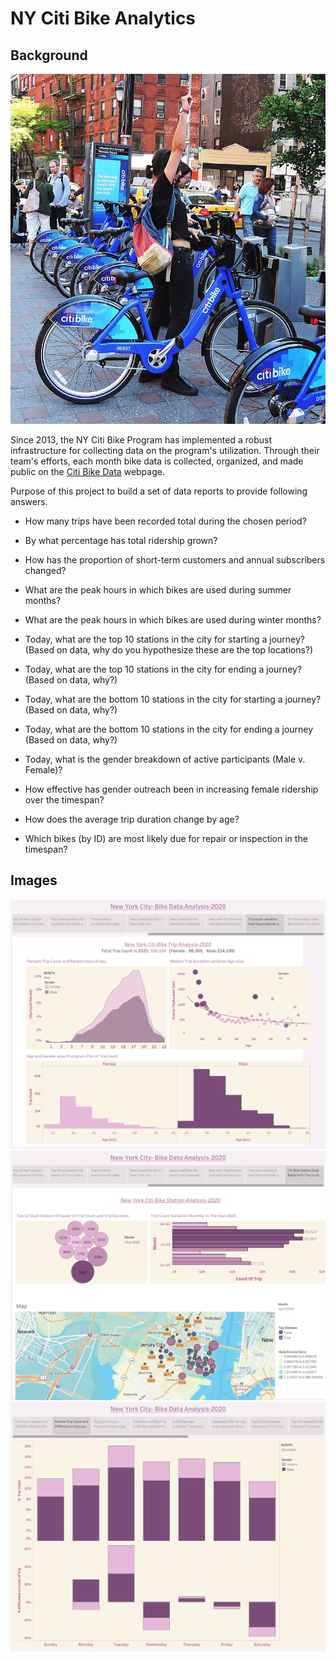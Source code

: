 # NY Citi Bike Analytics

## Background

![Citi-Bikes](Images/citi-bike-station-bikes.jpg)

Since 2013, the NY Citi Bike Program has implemented a robust infrastructure for collecting data on the program's utilization. Through their team's efforts, each month bike data is collected, organized, and made public on the [Citi Bike Data](https://www.citibikenyc.com/system-data) webpage.

Purpose of this project to build a set of data reports to provide following answers.

* How many trips have been recorded total during the chosen period?

* By what percentage has total ridership grown?

* How has the proportion of short-term customers and annual subscribers changed?

* What are the peak hours in which bikes are used during summer months?

* What are the peak hours in which bikes are used during winter months?

* Today, what are the top 10 stations in the city for starting a journey? (Based on data, why do you hypothesize these are the top locations?)

* Today, what are the top 10 stations in the city for ending a journey? (Based on data, why?)

* Today, what are the bottom 10 stations in the city for starting a journey? (Based on data, why?)

* Today, what are the bottom 10 stations in the city for ending a journey (Based on data, why?)

* Today, what is the gender breakdown of active participants (Male v. Female)?

* How effective has gender outreach been in increasing female ridership over the timespan?

* How does the average trip duration change by age?

* Which bikes (by ID) are most likely due for repair or inspection in the timespan?

## Images

![Weekly_Ride_Count(Male/Female)](Images/Story.png)
![Dashboard_1](Images/Story-1.png)
![Dashboard_2](Images/Story-2.png)

